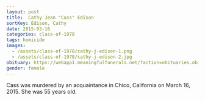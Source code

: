 ```yaml
---
layout: post
title:  Cathy Jean "Cass" Edison
sortKey: Edison, Cathy
date: 2015-03-16
categories: class-of-1978
tags: homicide
images:
  - /assets/class-of-1978/cathy-j-edison-1.png
  - /assets/class-of-1978/cathy-j-edison-2.jpg
obituary: https://webapp1.meaningfulfunerals.net/?action=obituaries.obit_view&o_id=3058310&fh_id=11360
gender: female
---
```

Cass was murdered by an acquaintance in Chico, California on March 16, 2015.  She was 55 years old.
